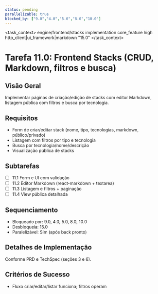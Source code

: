 ```yaml
---
status: pending
parallelizable: true
blocked_by: ["9.0","4.0","5.0","8.0","10.0"]
---
```


<task_context>
<domain>engine/frontend/stacks</domain>
<type>implementation</type>
<scope>core_feature</scope>
<complexity>high</complexity>
<dependencies>http_client|ui_framework|markdown</dependencies>
<unblocks>"15.0"</unblocks>
</task_context>

# Tarefa 11.0: Frontend Stacks (CRUD, Markdown, filtros e busca)

## Visão Geral
Implementar páginas de criação/edição de stacks com editor Markdown, listagem pública com filtros e busca por tecnologia.

## Requisitos
- Form de criar/editar stack (nome, tipo, tecnologias, markdown, público/privado)
- Listagem com filtros por tipo e tecnologia
- Busca por tecnologia/nome/descrição
- Visualização pública de stacks

## Subtarefas
- [ ] 11.1 Form e UI com validação
- [ ] 11.2 Editor Markdown (react-markdown + textarea)
- [ ] 11.3 Listagem e filtros + paginação
- [ ] 11.4 View pública detalhada

## Sequenciamento
- Bloqueado por: 9.0, 4.0, 5.0, 8.0, 10.0
- Desbloqueia: 15.0
- Paralelizável: Sim (após back pronto)

## Detalhes de Implementação
Conforme PRD e TechSpec (seções 3 e 6).

## Critérios de Sucesso
- Fluxo criar/editar/listar funciona; filtros operam
